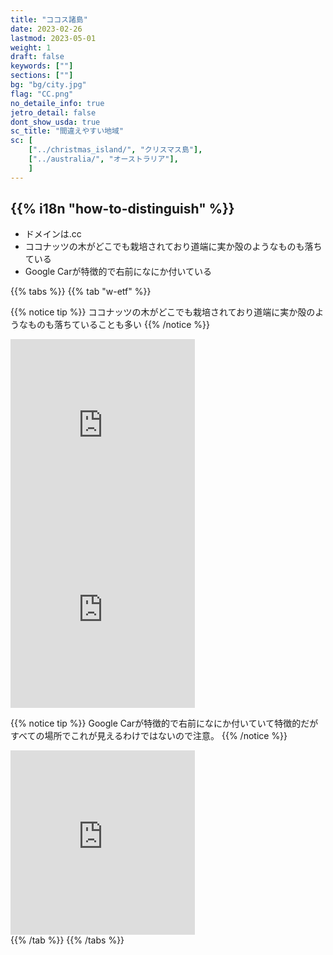 ```yaml
---
title: "ココス諸島"
date: 2023-02-26
lastmod: 2023-05-01
weight: 1
draft: false
keywords: [""]
sections: [""]
bg: "bg/city.jpg"
flag: "CC.png"
no_detaile_info: true
jetro_detail: false
dont_show_usda: true
sc_title: "間違えやすい地域"
sc: [
    ["../christmas_island/", "クリスマス島"],
    ["../australia/", "オーストラリア"],
    ]
---
```


<div class="main-desciption country-description">
    <h2 class="section-title">{{% i18n "how-to-distinguish" %}}</h2>
    <ul class="rule-list">
        <li>ドメインは<span class="quiz">.cc</span></li>
        <li><span class="quiz">ココナッツ</span>の木がどこでも栽培されており道端に実か殻のようなものも落ちている</li>
        <li>Google Carが特徴的で右前になにか付いている</li>
    </ul>
</div>

{{% tabs  %}}
{{% tab "w-etf" %}}

{{% notice tip %}}
<span class="quiz">ココナッツ</span>の木がどこでも栽培されており道端に実か殻のようなものも落ちていることも多い
{{% /notice %}}
<div class="googlemap-if">
<iframe src="https://www.google.com/maps/embed?pb=!4v1683433598868!6m8!1m7!1sycnQFzQdbcFsWllGLAuFiA!2m2!1d-12.11766154167351!2d96.89932052224016!3f170.26168778733225!4f8.718708329610706!5f1.536207576461131" width="295" height="295" style="border:0;" allowfullscreen="" loading="lazy" referrerpolicy="no-referrer-when-downgrade"></iframe>
<iframe src="https://www.google.com/maps/embed?pb=!4v1683433701357!6m8!1m7!1s2ZkWNpu0REMuQkXHWWH9gQ!2m2!1d-12.15443198755341!2d96.82479744032698!3f1.9966655877416493!4f-29.190134344538343!5f1.8132661007384248" width="295" height="295" style="border:0;" allowfullscreen="" loading="lazy" referrerpolicy="no-referrer-when-downgrade"></iframe>
</div>

{{% notice tip %}}
Google Carが特徴的で右前になにか付いていて特徴的だがすべての場所でこれが見えるわけではないので注意。
{{% /notice %}}
<div class="googlemap-if">
<iframe src="https://www.google.com/maps/embed?pb=!4v1683433736164!6m8!1m7!1s2ZkWNpu0REMuQkXHWWH9gQ!2m2!1d-12.15443198755341!2d96.82479744032698!3f115.07805190299995!4f-37.61774122681439!5f3.0119252385875366" width="295" height="295" style="border:0;" allowfullscreen="" loading="lazy" referrerpolicy="no-referrer-when-downgrade"></iframe>
</div>
{{% /tab %}}
{{% /tabs  %}}